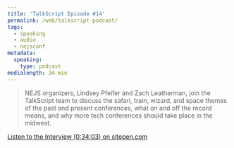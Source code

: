 ```yaml
---
title: 'TalkScript Episode #14'
permalink: /web/talkscript-podcast/
tags:
  - speaking
  - audio
  - nejsconf
metadata:
  speaking:
    type: podcast
medialength: 34 min
---
```


> NEJS organizers, Lindsey Pfeifer and Zach Leatherman, join the TalkScript team to discuss the safari, train, wizard, and space themes of the past and present conferences, what on and off the record means, and why more tech conferences should take place in the midwest. 

[Listen to the Interview (0:34:03) on sitepen.com](https://www.sitepen.com/blog/2018/08/15/episode-14-rick-risi-flying-cars-the-conference-was-excellent-live-at-nejs/)


